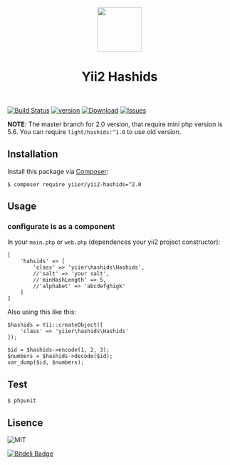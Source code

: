 <p align="center">
    <a href="https://github.com/yiisoft" target="_blank">
        <img src="https://avatars0.githubusercontent.com/u/993323" height="100px">
    </a>
    <h1 align="center">Yii2 Hashids</h1>
    <br>
</p>

[![Build Status](https://img.shields.io/travis/yiier/yii2-hashids.svg?style=flat-square)](http://travis-ci.org/yiier/yii2-hashids)
[![version](https://img.shields.io/packagist/v/yiier/yii2-hashids.svg?style=flat-square)](https://packagist.org/packages/yiier/yii2-hashids)
[![Download](https://img.shields.io/packagist/dt/yiier/yii2-hashids.svg?style=flat-square)](https://packagist.org/packages/yiier/yii2-hashids)
[![Issues](https://img.shields.io/github/issues/yiier/yii2-hashids.svg?style=flat-square)](https://github.com/yiier/yii2-hashids/issues)

__NOTE__: The master branch for 2.0 version, that require mini php version is 5.6. You can require `light/hashids:^1.0`
to use old version.

## Installation

Install this package via [Composer](https://getcomposer.org/):

```
$ composer require yiier/yii2-hashids=^2.0
```

## Usage

### configurate is as a component

In your `main.php` or `web.php` (dependences your yii2 project constructor):

```
[
	'hahsids' => [
		'class' => 'yiier\hashids\Hashids',
		//'salt' => 'your salt',
		//'minHashLength' => 5,
		//'alphabet' => 'abcdefghigk'
	]
]
```

Also using this like this:

```
$hashids = Yii::createObject([
	'class' => 'yiier\hashids\Hashids'
]);

$id = $hashids->encode(1, 2, 3);
$numbers = $hashids->decode($id);
var_dump($id, $numbers);
```

## Test

```
$ phpunit
```

## Lisence

![MIT](https://img.shields.io/badge/license-MIT-blue.svg?style=flat-square)

[![Bitdeli Badge](https://d2weczhvl823v0.cloudfront.net/lichunqiang/hashids/trend.png)](https://bitdeli.com/free "Bitdeli Badge")

